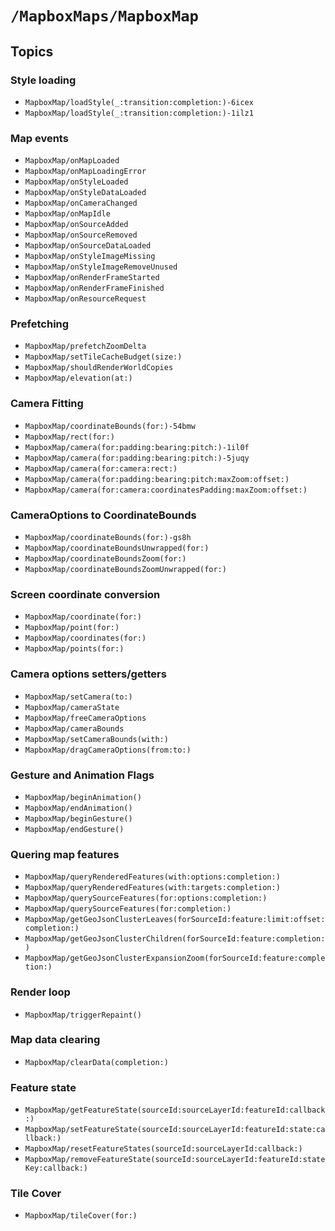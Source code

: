 # ``/MapboxMaps/MapboxMap``

## Topics

### Style loading

- ``MapboxMap/loadStyle(_:transition:completion:)-6icex``
- ``MapboxMap/loadStyle(_:transition:completion:)-1ilz1``

### Map events

- ``MapboxMap/onMapLoaded``
- ``MapboxMap/onMapLoadingError``
- ``MapboxMap/onStyleLoaded``
- ``MapboxMap/onStyleDataLoaded``
- ``MapboxMap/onCameraChanged``
- ``MapboxMap/onMapIdle``
- ``MapboxMap/onSourceAdded``
- ``MapboxMap/onSourceRemoved``
- ``MapboxMap/onSourceDataLoaded``
- ``MapboxMap/onStyleImageMissing``
- ``MapboxMap/onStyleImageRemoveUnused``
- ``MapboxMap/onRenderFrameStarted``
- ``MapboxMap/onRenderFrameFinished``
- ``MapboxMap/onResourceRequest``

### Prefetching

- ``MapboxMap/prefetchZoomDelta``
- ``MapboxMap/setTileCacheBudget(size:)``
- ``MapboxMap/shouldRenderWorldCopies``
- ``MapboxMap/elevation(at:)``

### Camera Fitting

- ``MapboxMap/coordinateBounds(for:)-54bmw``
- ``MapboxMap/rect(for:)``
- ``MapboxMap/camera(for:padding:bearing:pitch:)-1il0f``
- ``MapboxMap/camera(for:padding:bearing:pitch:)-5juqy``
- ``MapboxMap/camera(for:camera:rect:)``
- ``MapboxMap/camera(for:padding:bearing:pitch:maxZoom:offset:)``
- ``MapboxMap/camera(for:camera:coordinatesPadding:maxZoom:offset:)``

### CameraOptions to CoordinateBounds

- ``MapboxMap/coordinateBounds(for:)-gs8h``
- ``MapboxMap/coordinateBoundsUnwrapped(for:)``
- ``MapboxMap/coordinateBoundsZoom(for:)``
- ``MapboxMap/coordinateBoundsZoomUnwrapped(for:)``

### Screen coordinate conversion

- ``MapboxMap/coordinate(for:)``
- ``MapboxMap/point(for:)``
- ``MapboxMap/coordinates(for:)``
- ``MapboxMap/points(for:)``

### Camera options setters/getters

- ``MapboxMap/setCamera(to:)``
- ``MapboxMap/cameraState``
- ``MapboxMap/freeCameraOptions``
- ``MapboxMap/cameraBounds``
- ``MapboxMap/setCameraBounds(with:)``
- ``MapboxMap/dragCameraOptions(from:to:)``

### Gesture and Animation Flags

- ``MapboxMap/beginAnimation()``
- ``MapboxMap/endAnimation()``
- ``MapboxMap/beginGesture()``
- ``MapboxMap/endGesture()``

### Quering map features

- ``MapboxMap/queryRenderedFeatures(with:options:completion:)``
- ``MapboxMap/queryRenderedFeatures(with:targets:completion:)``
- ``MapboxMap/querySourceFeatures(for:options:completion:)``
- ``MapboxMap/querySourceFeatures(for:completion:)``
- ``MapboxMap/getGeoJsonClusterLeaves(forSourceId:feature:limit:offset:completion:)``
- ``MapboxMap/getGeoJsonClusterChildren(forSourceId:feature:completion:)``
- ``MapboxMap/getGeoJsonClusterExpansionZoom(forSourceId:feature:completion:)``

### Render loop

- ``MapboxMap/triggerRepaint()``

### Map data clearing

- ``MapboxMap/clearData(completion:)``

### Feature state

- ``MapboxMap/getFeatureState(sourceId:sourceLayerId:featureId:callback:)``
- ``MapboxMap/setFeatureState(sourceId:sourceLayerId:featureId:state:callback:)``
- ``MapboxMap/resetFeatureStates(sourceId:sourceLayerId:callback:)``
- ``MapboxMap/removeFeatureState(sourceId:sourceLayerId:featureId:stateKey:callback:)``

### Tile Cover

- ``MapboxMap/tileCover(for:)``
